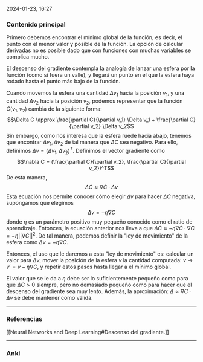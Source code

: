 2024-01-23, 16:27
### Contenido principal

Primero debemos encontrar el mínimo global de la función, es decir, el punto con el menor valor y posible de la función. La opción de calcular derivadas no es posible dado que con funciones con muchas variables se complica mucho.

El descenso del gradiente contempla la analogía de lanzar una esfera por la función (como si fuera un valle), y llegará un punto en el que la esfera haya rodado hasta el punto más bajo de la función.

Cuando movemos la esfera una cantidad $\Delta v_1$ hacia la posición $v_1$, y una cantidad $\Delta v_2$ hacia la posición $v_2$, podemos representar que la función $C (v_1, v_2)$ cambia de la siguiente forma:
$$\Delta C \approx \frac{\partial C}{\partial v_1} \Delta v_1 + \frac{\partial C}{\partial v_2} \Delta v_2$$
Sin embargo, como nos interesa que la esfera ruede hacia abajo, tenemos que encontrar $\Delta v_1, \Delta v_2$ de tal manera que $\Delta C$ sea negativo. Para ello, definimos $\Delta v = (\Delta v_1, \Delta v_2)^T$. Definimos el vector gradiente como 
$$\nabla C = (\frac{\partial C}{\partial v_2}, \frac{\partial C}{\partial v_2})^T$$
De esta manera,
$$\Delta C \approx \nabla C · \Delta v$$
Esta ecuación nos permite conocer cómo elegir $\Delta v$ para hacer $\Delta C$ negativa, supongamos que elegimos
$$\Delta v = - \eta \nabla C$$
donde $\eta$ es un parámetro positivo muy pequeño conocido como el ratio de aprendizaje. Entonces, la ecuación anterior nos lleva a que $\Delta C \approx - \eta \nabla C · \nabla C = - \eta || \nabla C ||^ 2$. De tal manera, podemos definir la "ley de movimiento" de la esfera como $\Delta v = -\eta \nabla C$.

Entonces, el uso que le daremos a esta "ley de movimiento" es: calcular un valor para $\Delta v$, mover la posición de la esfera $v$ la cantidad computada: $v \rightarrow v' = v - \eta \nabla C$, y repetir estos pasos hasta llegar a el mínimo global.

El valor que se le da a $\eta$ debe ser lo suficientemente pequeño como para que $\Delta C > 0$ siempre, pero no demasiado pequeño como para hacer que el descenso del gradiente sea muy lento. Además, la aproximación: $\Delta \approx \nabla C · \Delta v$ se debe mantener como válida.

--- 
### Referencias

[[Neural Networks and Deep Learning#Descenso del gradiente.]]

---
### Anki
